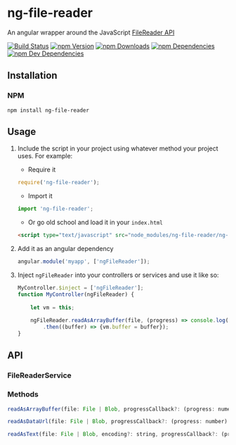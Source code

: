 # ng-file-reader
An angular wrapper around the JavaScript [FileReader API](https://developer.mozilla.org/en/docs/Web/API/FileReader)

[![Build Status](https://travis-ci.org/Choc13/ng-file-reader.svg?branch=master)](https://travis-ci.org/Choc13/ng-file-reader)
[![npm Version](https://badge.fury.io/js/ng-file-reader.svg)](https://badge.fury.io/js/ng-file-reader)
[![npm Downloads](https://img.shields.io/npm/dm/badges.svg)](https://npmjs.org/package/badges)
[![npm Dependencies](https://img.shields.io/david/bevry/badges.svg)](https://david-dm.org/bevry/badges)
[![npm Dev Dependencies](https://img.shields.io/david/dev/bevry/badges.svg)](https://david-dm.org/bevry/badges#info=devDependencies)

## Installation

### NPM
`npm install ng-file-reader`

## Usage
1. Include the script in your project using whatever method your project uses. For example:

    * Require it
    ```js
    require('ng-file-reader');
    ```

    * Import it
    ```ts
    import 'ng-file-reader';
    ```

    * Or go old school and load it in your `index.html`
    ```html
    <script type="text/javascript" src="node_modules/ng-file-reader/ng-file-reader.min.js"></script>
    ```

2. Add it as an angular dependency

    ```js
    angular.module('myapp', ['ngFileReader']);
    ```

3. Inject `ngFileReader` into your controllers or services and use it like so:

    ```js
    MyController.$inject = ['ngFileReader'];
    function MyController(ngFileReader) {
        
        let vm = this;
        
        ngFileReader.readAsArrayBuffer(file, (progress) => console.log(`${progress}% complete`))
            .then((buffer) => {vm.buffer = buffer});
    }
    ```

## API
### FileReaderService

### Methods

```js
readAsArrayBuffer(file: File | Blob, progressCallback?: (progress: numer) => void): ng.IPromise<ArrayBuffer>
```

```js
readAsDataUrl(file: File | Blob, progressCallback?: (progress: number) => void): ng.IPromise<string>
```

```js
readAsText(file: File | Blob, encoding?: string, progressCallback?: (progress: number) => void): ng.IPromise<string>
```
